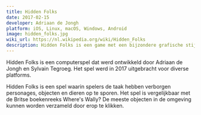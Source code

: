 ```yaml
---
title: Hidden Folks
date: 2017-02-15
developer: Adriaan de Jongh
platform: iOS, Linux, macOS, Windows, Android
image: hidden_folks.jpg
wiki_url: https://nl.wikipedia.org/wiki/Hidden_Folks
description: Hidden Folks is een game met een bijzondere grafische stijl die meerdere prijzen heeft gewonnen waaronder de iPad Game of the Year (Apple).
---
```


Hidden Folks is een computerspel dat werd ontwikkeld door Adriaan de Jongh en Sylvain Tegroeg. Het spel werd in 2017 uitgebracht voor diverse platforms.

Hidden Folks is een spel waarin spelers de taak hebben verborgen personages, objecten en dieren op te sporen. Het spel is vergelijkbaar met de Britse boekenreeks Where's Wally? De meeste objecten in de omgeving kunnen worden verzameld door erop te klikken.